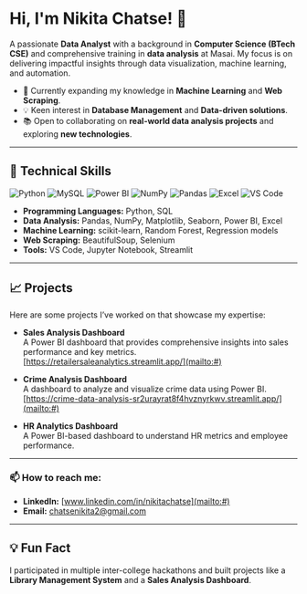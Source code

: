 # Hi, I'm Nikita Chatse! 👋

A passionate **Data Analyst** with a background in **Computer Science (BTech CSE)** and comprehensive training in **data analysis** at Masai. My focus is on delivering impactful insights through data visualization, machine learning, and automation.

- 🌱 Currently expanding my knowledge in **Machine Learning** and **Web Scraping**.
- 💡 Keen interest in **Database Management** and **Data-driven solutions**.
- 📚 Open to collaborating on **real-world data analysis projects** and exploring **new technologies**.

---

## 🚀 Technical Skills

<p align="left">
  <img src="https://img.shields.io/badge/Python-3670A0?style=for-the-badge&logo=python&logoColor=ffdd54" alt="Python">
  <img src="https://img.shields.io/badge/MySQL-005C84?style=for-the-badge&logo=mysql&logoColor=white" alt="MySQL">
  <img src="https://img.shields.io/badge/Power_BI-F2C811?style=for-the-badge&logo=power-bi&logoColor=black" alt="Power BI">
  <img src="https://img.shields.io/badge/NumPy-013243?style=for-the-badge&logo=numpy&logoColor=white" alt="NumPy">
  <img src="https://img.shields.io/badge/Pandas-150458?style=for-the-badge&logo=pandas&logoColor=white" alt="Pandas">
  <img src="https://img.shields.io/badge/Excel-217346?style=for-the-badge&logo=microsoft-excel&logoColor=white" alt="Excel">
  <img src="https://img.shields.io/badge/VS_Code-0078D4?style=for-the-badge&logo=visual-studio-code&logoColor=white" alt="VS Code">
</p>

- **Programming Languages:** Python, SQL  
- **Data Analysis:** Pandas, NumPy, Matplotlib, Seaborn, Power BI, Excel  
- **Machine Learning:** scikit-learn, Random Forest, Regression models  
- **Web Scraping:** BeautifulSoup, Selenium  
- **Tools:** VS Code, Jupyter Notebook, Streamlit

---

## 📈 Projects

Here are some projects I’ve worked on that showcase my expertise:

- **Sales Analysis Dashboard**  
  A Power BI dashboard that provides comprehensive insights into sales performance and key metrics.  
  [https://retailersaleanalytics.streamlit.app/](mailto:#)

- **Crime Analysis Dashboard**  
  A dashboard to analyze and visualize crime data using Power BI.  
  [https://crime-data-analysis-sr2urayrat8f4hvznyrkwv.streamlit.app/](mailto:#)

- **HR Analytics Dashboard**  
  A Power BI-based dashboard to understand HR metrics and employee performance.  
 

---

### 📫 How to reach me:
- **LinkedIn:** [www.linkedin.com/in/nikitachatse](mailto:#)
- **Email:** [chatsenikita2@gmail.com](mailto:#)

---

## 💡 Fun Fact

I participated in multiple inter-college hackathons and built projects like a **Library Management System** and a **Sales Analysis Dashboard**.
